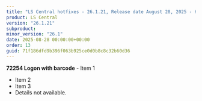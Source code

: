```yaml
---
title: "LS Central hotfixes - 26.1.21, Release date August 28, 2025 - Hotfixes"
product: LS Central
version: "26.1.21"
subproduct: 
minor_version: "26.1"
date: 2025-08-28 00:00:00+00:00
order: 13
guid: 71f186dfd9b396f063b925ce0d0b8c8c32b60d36
---
```


**72254 Logon with barcode** - Item 1- Item 2- Item 3- Details not available.
